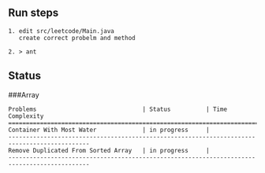 Run steps
---------
    1. edit src/leetcode/Main.java
       create correct probelm and method

    2. > ant

Status
------
###Array

    Problems                              | Status          | Time Complexity 
    =============================================================================================
    Container With Most Water             | in progress     |
    ---------------------------------------------------------------------------------------------
    Remove Duplicated From Sorted Array   | in progress     |
    ---------------------------------------------------------------------------------------------
